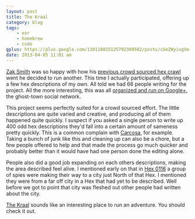 ```yaml
---
layout: post
title: The Kraal
category: blog
tags:
    - osr
    - homebrew
    - code
gplus: https://plus.google.com/110118815125792309582/posts/cbeZWyiogVm
date: 2013-04-05 11:01 am
---
```


[Zak Smith][1] was so happy with how his [previous crowd sourced hex crawl][2] went he decided to run another. This time I actually participated, offering up a few hex descriptions of my own. All told we had 66 people writing for the project. All the more interesting, this was all [organized and run on Google+][3], the ghost-town social network.

This project seems perfectly suited for a crowd sourced effort. The little descriptions are quite varied and creative, and producing all of them happened quite quickly. I suspect if you asked a single person to write up 400 odd hex descriptions they'd fall into a certain amount of sameness pretty quickly. This is a common complain with [Carcosa][4], for example. Taking a bunch of junk like this and cleaning up can also be a chore, but a few people offered to help and that made the process go much quicker and probably better than it would have had one person done the editing alone.

People also did a good job expanding on each others descriptions, making the area described feel alive. I mentioned early on that in [Hex 0116][5] a group of spies were making their way to a city just North of that Hex. I mentioned they were from a far off city in a Hex that had yet to be described. Well before we got to point that city was fleshed out other people had written about the city.

[The Kraal][6] sounds like an interesting place to run an adventure. You should check it out.


[1]: http://dndwithpornstars.blogspot.com
[2]: http://save.vs.totalpartykill.ca/blog/hexenbracken/
[3]: https://plus.google.com/110352289066114829231/posts/4g7owxzm3qw
[4]: http://save.vs.totalpartykill.ca/tag/carcosa/
[5]: http://save.vs.totalpartykill.ca/grab-bag/kraal/#0116
[6]: http://save.vs.totalpartykill.ca/grab-bag/kraal/
